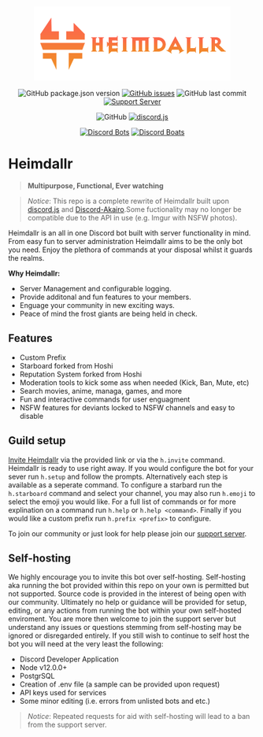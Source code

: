 <div align="center">
  <br />
  <p>
    <a href="https://github.com/VulgarBear/heimdallr"> <img src="./images/Heimdallr.png" width="400" alt="Heimdallr" /> </a>
  </p>
  <p>
    <img alt="GitHub package.json version" src="https://img.shields.io/github/package-json/v/VulgarBear/heimdallr?style=for-the-badge">
    <a href="https://github.com/VulgarBear/heimdall/issues"><img alt="GitHub issues" src="https://img.shields.io/github/issues/VulgarBear/heimdall?style=for-the-badge"></a>
    <img alt="GitHub last commit" src="https://img.shields.io/github/last-commit/vulgarbear/heimdallr?style=for-the-badge">
    <a href="https://discord.gg/E9cJjvw"><img alt="Support Server" src="https://img.shields.io/discord/540671346728763392?color=%237289da%20&label=Discord&logo=discord&logoColor=white&style=for-the-badge"></a>
  </p>
  <p>
    <img alt="GitHub" src="https://img.shields.io/github/license/vulgarbear/heimdall?style=for-the-badge">
    <a href="https://discord.js.org/#/"><img src="https://img.shields.io/badge/discord-js-blue.svg?style=for-the-badge" alt="discord.js"></a>
  </p>
  <p>
  <a href="https://top.gg/bot/391050398850613250"><img alt="Discord Bots" src="https://top.gg/api/widget/391050398850613250.svg"></a>
  <a href="https://discord.boats/bot/391050398850613250"><img alt="Discord Boats" src="https://discord.boats/api/widget/391050398850613250?type=svg"></a>
  </p>
</div>

# **Heimdallr**
>__**Multipurpose, Functional, Ever watching**__

>*Notice*: This repo is a complete rewrite of Heimdallr built upon [discord.js](https://discord.js.org/#/) and [Discord-Akairo](https://discord-akairo.github.io/#/).Some fuctionality may no longer be compatible due to the API in use (e.g. Imgur with NSFW photos).

Heimdallr is an all in one Discord bot built with server functionality in mind. From easy fun to server administration Heimdallr aims to be the only bot you need. Enjoy the plethora of commands at your disposal whilst it guards the realms.

**Why Heimdallr:**
* Server Management and configurable logging.
* Provide additonal and fun features to your members.
* Enguage your community in new exciting ways.
* Peace of mind the frost giants are being held in check.

## Features
* Custom Prefix
* Starboard forked from Hoshi
* Reputation System forked from Hoshi
* Moderation tools to kick some ass when needed (Kick, Ban, Mute, etc)
* Search movies, anime, managa, games, and more
* Fun and interactive commands for user enguagment
* NSFW features for deviants locked to NSFW channels and easy to disable

## Guild setup

[Invite Heimdallr](768354986454810694) via the provided link or via the `h.invite` command. Heimdallr is ready to use right away. If you would configure the bot for your sever run `h.setup` and follow the prompts. Alternatively each step is available as a seperate command. To configure a starbard run the `h.starboard` command and select your channel, you may also run `h.emoji` to select the emoji you would like. For a full list of commands or for more explination on a command run `h.help` or `h.help <command>`. Finally if you would like a custom prefix run `h.prefix <prefix>` to configure.

To join our community or just look for help please join our [support server](https://discord.gg/E9cJjvw).

## Self-hosting
We highly encourage you to invite this bot over self-hosting. Self-hosting aka running the bot provided within this repo on your own is permitted but not supported. Source code is provided in the interest of being open with our community. Ultimately no help or guidance will be provided for setup, editing, or any actions from running the bot within your own self-hosted enviroment. You are more then welcome to join the support server but understand any issues or questions stemming from self-hosting may be ignored or disregarded entirely. If you still wish to continue to self host the bot you will need at the very least the following:

* Discord Developer Application
* Node v12.0.0+
* PostgrSQL
* Creation of .env file (a sample can be provided upon request)
* API keys used for services
* Some minor editing (i.e. errors from unlisted bots and etc.)

> *Notice*: Repeated requests for aid with self-hosting will lead to a ban from the support server.